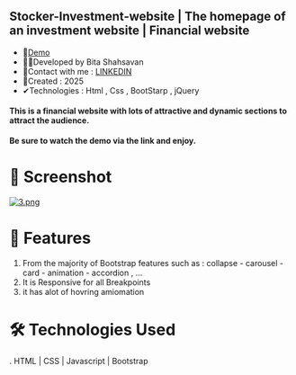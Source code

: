 ## Stocker-Investment-website | The homepage of an investment website | Financial website
- 📌<a href="https://bitashahsavan.github.io/stocker-Investment-website/" rel="nofollow">Demo</a>
- 🙋‍♀️Developed by Bita Shahsavan
- 📧Contact with me : <a href="https://www.linkedin.com/in/bita-shahsavan-830471299/" rel="nofollow">LINKEDIN</a>
- 📆Created : 2025
- ✔Technologies : Html , Css , BootStarp , jQuery

#### This is a financial website with lots of attractive and dynamic sections to attract the audience.
**Be sure to watch the demo via the link and enjoy.**

# 📸 Screenshot
[![3.png](https://i.postimg.cc/J0Lfg4sG/3.png)](https://postimg.cc/tZBvnbtj)

# 🌟 Features
1. From the majority of Bootstrap features such as : collapse - carousel - card - animation - accordion , ...
2. It is Responsive for all Breakpoints
3. it has alot of hovring amiomation

# 🛠️ Technologies Used
. HTML | CSS | Javascript | Bootstrap 
   
